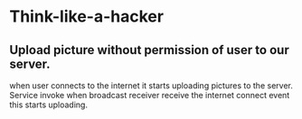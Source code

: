 # Think-like-a-hacker
## Upload picture without permission of user to our server.
when user connects to the internet it starts uploading pictures to the server.<br>
Service invoke when broadcast receiver receive the internet connect event this starts uploading.


